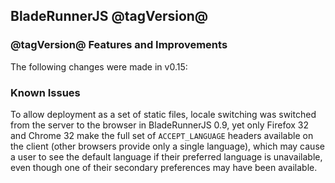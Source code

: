 ## BladeRunnerJS @tagVersion@

### @tagVersion@ Features and Improvements

The following changes were made in v0.15:



### Known Issues

To allow deployment as a set of static files, locale switching was switched from the server to the browser in BladeRunnerJS 0.9, yet only Firefox 32 and Chrome 32 make the full set of `ACCEPT_LANGUAGE` headers available on the client (other browsers provide only a single language), which may cause a user to see the default language if their preferred language is unavailable, even though one of their secondary preferences may have been available.
